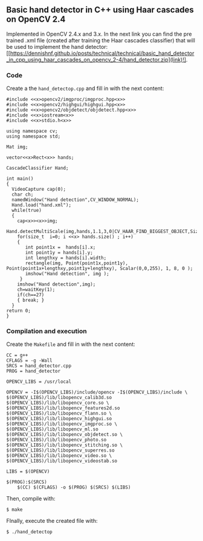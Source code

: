 
## Basic hand detector in C++ using Haar cascades on OpenCV 2.4 ##

Implemented in OpenCV 2.4.x and 3.x. In the next link you can find the pre trained .xml file (created after training the Haar cascades classifier) that will be used to implement the hand detector: [[https://dennishnf.github.io/posts/technical/technical/basic_hand_detector_in_cpp_using_haar_cascades_on_opencv_2-4/hand_detector.zip](link)!].

### Code ###

Create a the ```hand_detectop.cpp``` and fill in with the next content:

```
#include <<x>opencv2/imgproc/imgproc.hpp<x>>
#include <<x>opencv2/highgui/highgui.hpp<x>>
#include <<x>opencv2/objdetect/objdetect.hpp<x>>
#include <<x>iostream<x>>
#include <<x>stdio.h<x>>
     
using namespace cv;
using namespace std;
      
Mat img;
     
vector<<x>Rect<x>> hands;
     
CascadeClassifier Hand;
     
int main()
{
  VideoCapture cap(0);
  char ch;
  namedWindow("Hand detection",CV_WINDOW_NORMAL);
  Hand.load("hand.xml");
  while(true)
  {
    cap<x>><x>>img;
    Hand.detectMultiScale(img,hands,1.1,3,0|CV_HAAR_FIND_BIGGEST_OBJECT,Size(30,30));
    for(size_t  i=0; i <<x> hands.size() ; i++)
    {
       int point1x =  hands[i].x;
       int point1y = hands[i].y;
       int lengthxy = hands[i].width;
       rectangle(img, Point(point1x,point1y), Point(point1x+lengthxy,point1y+lengthxy), Scalar(0,0,255), 1, 8, 0 );
       imshow("Hand detection", img );
     }  
    imshow("Hand detection",img);
    ch=waitKey(1);
    if(ch==27)
    { break; }  
  }
return 0;
}
```

### Compilation and execution ###

Create the ```Makefile``` and fill in with the next content:

```
CC = g++
CFLAGS = -g -Wall
SRCS = hand_detector.cpp
PROG = hand_detector
          
OPENCV_LIBS = /usr/local
      
OPENCV = -I$(OPENCV_LIBS)/include/opencv -I$(OPENCV_LIBS)/include \
$(OPENCV_LIBS)/lib/libopencv_calib3d.so $(OPENCV_LIBS)/lib/libopencv_core.so \
$(OPENCV_LIBS)/lib/libopencv_features2d.so $(OPENCV_LIBS)/lib/libopencv_flann.so \
$(OPENCV_LIBS)/lib/libopencv_highgui.so $(OPENCV_LIBS)/lib/libopencv_imgproc.so \
$(OPENCV_LIBS)/lib/libopencv_ml.so $(OPENCV_LIBS)/lib/libopencv_objdetect.so \
$(OPENCV_LIBS)/lib/libopencv_photo.so $(OPENCV_LIBS)/lib/libopencv_stitching.so \
$(OPENCV_LIBS)/lib/libopencv_superres.so $(OPENCV_LIBS)/lib/libopencv_video.so \
$(OPENCV_LIBS)/lib/libopencv_videostab.so
      
LIBS = $(OPENCV)
      
$(PROG):$(SRCS)
	$(CC) $(CFLAGS) -o $(PROG) $(SRCS) $(LIBS)
```

Then, compile with:

```
$ make
```

FInally, execute the created file with:

```
$ ./hand_detectop
```




